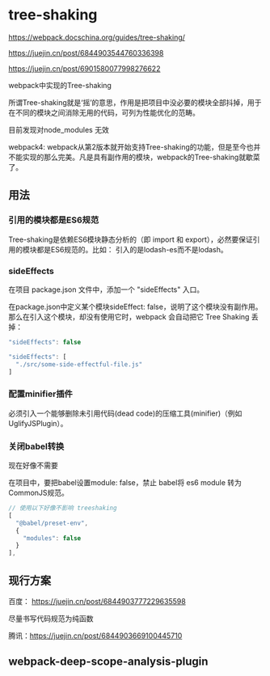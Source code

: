 # tree-shaking

<https://webpack.docschina.org/guides/tree-shaking/>

<https://juejin.cn/post/6844903544760336398>

<https://juejin.cn/post/6901580077998276622>

webpack中实现的Tree-shaking

所谓Tree-shaking就是‘摇’的意思，作用是把项目中没必要的模块全部抖掉，用于在不同的模块之间消除无用的代码，可列为性能优化的范畴。

目前发现对node_modules 无效  

webpack4: webpack从第2版本就开始支持Tree-shaking的功能，但是至今也并不能实现的那么完美。凡是具有副作用的模块，webpack的Tree-shaking就歇菜了。

## 用法

### 引用的模块都是ES6规范

Tree-shaking是依赖ES6模块静态分析的（即 import 和 export），必然要保证引用的模块都是ES6规范的。比如： 引入的是lodash-es而不是lodash。

### sideEffects

在项目 package.json 文件中，添加一个 "sideEffects" 入口。

在package.json中定义某个模块sideEffect: false，说明了这个模块没有副作用。那么在引入这个模块，却没有使用它时，webpack 会自动把它 Tree Shaking 丢掉：

```js
"sideEffects": false

"sideEffects": [
  "./src/some-side-effectful-file.js"
]
```

### 配置minifier插件

必须引入一个能够删除未引用代码(dead code)的压缩工具(minifier)（例如 UglifyJSPlugin）。

### 关闭babel转换

现在好像不需要

在项目中，要把babel设置module: false，禁止 babel将 es6 module 转为CommonJS规范。

```js
// 使用以下好像不影响 treeshaking 
[
  "@babel/preset-env",
  {
    "modules": false
  }
],
```

## 现行方案

百度： <https://juejin.cn/post/6844903777229635598>

尽量书写代码规范为纯函数

腾讯：<https://juejin.cn/post/6844903669100445710>

## webpack-deep-scope-analysis-plugin
